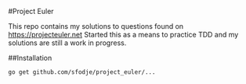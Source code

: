 #Project Euler

This repo contains my solutions to questions found on https://projecteuler.net
Started this as a means to practice TDD and my solutions are still a work in progress.

##Installation
```
go get github.com/sfodje/project_euler/...
```


